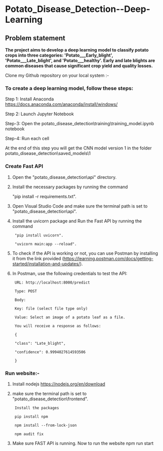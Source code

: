 # Potato_Disease_Detection--Deep-Learning

## Problem statement 

**The project aims to develop a deep learning model to classify potato crops into three categories: 'Potato___Early_blight',
'Potato___Late_blight', and 'Potato___healthy'. Early and late blights are common diseases that cause significant crop 
yield and quality losses.**
	
Clone my Github repository on your local system :-

### To create a deep learning model, follow these steps:

Step 1: Install Anaconda
https://docs.anaconda.com/anaconda/install/windows/

Step 2: Launch Jupyter Notebook

Step-3: Open the potato_disease_detection\training\training_model.ipynb notebook 

Step-4:	Run each cell

At the end of this step you will get the CNN model  version 1 in the folder 
potato_disease_detection\saved_models\1

### Create Fast API

1. Open the "potato_disease_detection\api" directory.

2. Install the necessary packages by running the command 
	
	"pip install -r requirements.txt".

3. Open Visual Studio Code and make sure the terminal path is set to "potato_disease_detection\api".

4. Install the uvicorn package and Run the Fast API by running the command 

		"pip install uvicorn".

		"uvicorn main:app --reload".

5. To check if the API is working or not, you can use Postman by installing it from the link provided
(https://learning.postman.com/docs/getting-started/installation-and-updates/).

6. In Postman, use the following credentials to test the API:
	
		URL: http://localhost:8000/predict

		Type: POST

		Body:

		Key: file (select file type only)

		Value: Select an image of a potato leaf as a file.

		You will receive a response as follows:

		{

		"class": "Late_blight",

		"confidence": 0.9994027614593506

		}
	
###  Run website:-
1. Install nodejs 
https://nodejs.org/en/download

2. make sure the terminal path is set to "potato_disease_detection\frontend".

		Install the packages 

		pip install npm

		npm install --from-lock-json

		npm audit fix

3. Make sure FAST API is running. Now to run the website 
npm run start
	
